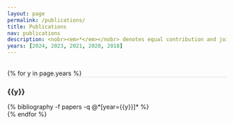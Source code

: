 ```yaml
---
layout: page
permalink: /publications/
title: Publications
nav: publications
description: <nobr><em>*</em></nobr> denotes equal contribution and joint lead authorship.
years: [2024, 2023, 2021, 2020, 2018]
---
```


<br/>
{% for y in page.years %}
  <div class="row m-0 p-0" style="border-top: 1px solid #ddd; flex-direction: row-reverse;">
    <div class="col-sm-1 mt-2 p-0 pr-1">
      <h3 class="bibliography-year">{{y}}</h3>
    </div>
    <div class="col-sm-11 p-0">
      {% bibliography -f papers -q @*[year={{y}}]* %}
    </div>
  </div>
{% endfor %}
